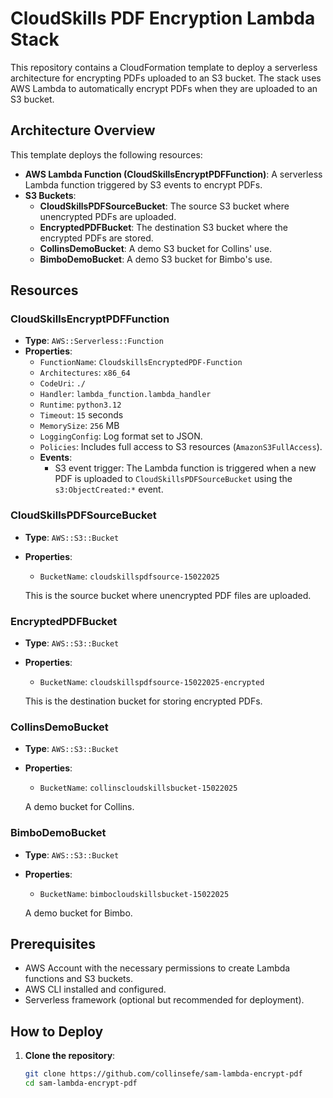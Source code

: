 # CloudSkills PDF Encryption Lambda Stack

This repository contains a CloudFormation template to deploy a serverless architecture for encrypting PDFs uploaded to an S3 bucket. The stack uses AWS Lambda to automatically encrypt PDFs when they are uploaded to an S3 bucket.

## Architecture Overview

This template deploys the following resources:

- **AWS Lambda Function (CloudSkillsEncryptPDFFunction)**: A serverless Lambda function triggered by S3 events to encrypt PDFs.
- **S3 Buckets**:
  - **CloudSkillsPDFSourceBucket**: The source S3 bucket where unencrypted PDFs are uploaded.
  - **EncryptedPDFBucket**: The destination S3 bucket where the encrypted PDFs are stored.
  - **CollinsDemoBucket**: A demo S3 bucket for Collins' use.
  - **BimboDemoBucket**: A demo S3 bucket for Bimbo's use.

## Resources

### CloudSkillsEncryptPDFFunction

- **Type**: `AWS::Serverless::Function`
- **Properties**:
  - `FunctionName`: `CloudskillsEncryptedPDF-Function`
  - `Architectures`: `x86_64`
  - `CodeUri`: `./`
  - `Handler`: `lambda_function.lambda_handler`
  - `Runtime`: `python3.12`
  - `Timeout`: `15` seconds
  - `MemorySize`: `256` MB
  - `LoggingConfig`: Log format set to JSON.
  - `Policies`: Includes full access to S3 resources (`AmazonS3FullAccess`).
  - **Events**:
    - S3 event trigger: The Lambda function is triggered when a new PDF is uploaded to `CloudSkillsPDFSourceBucket` using the `s3:ObjectCreated:*` event.

### CloudSkillsPDFSourceBucket

- **Type**: `AWS::S3::Bucket`
- **Properties**:
  - `BucketName`: `cloudskillspdfsource-15022025`
  
  This is the source bucket where unencrypted PDF files are uploaded.

### EncryptedPDFBucket

- **Type**: `AWS::S3::Bucket`
- **Properties**:
  - `BucketName`: `cloudskillspdfsource-15022025-encrypted`
  
  This is the destination bucket for storing encrypted PDFs.

### CollinsDemoBucket

- **Type**: `AWS::S3::Bucket`
- **Properties**:
  - `BucketName`: `collinscloudskillsbucket-15022025`
  
  A demo bucket for Collins.

### BimboDemoBucket

- **Type**: `AWS::S3::Bucket`
- **Properties**:
  - `BucketName`: `bimbocloudskillsbucket-15022025`
  
  A demo bucket for Bimbo.

## Prerequisites

- AWS Account with the necessary permissions to create Lambda functions and S3 buckets.
- AWS CLI installed and configured.
- Serverless framework (optional but recommended for deployment).

## How to Deploy

1. **Clone the repository**:
   ```bash
   git clone https://github.com/collinsefe/sam-lambda-encrypt-pdf
   cd sam-lambda-encrypt-pdf
